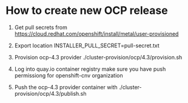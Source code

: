 # How to create new OCP release

1. Get pull secrets from https://cloud.redhat.com/openshift/install/metal/user-provisioned

2. Export location INSTALLER_PULL_SECRET=pull-secret.txt

2. Provision ocp-4.3 provider ./cluster-provision/ocp/4.3/provision.sh

3. Log into quay.io container registry make sure you have push permissiong for openshift-cnv organization

4. Push the ocp-4.3 provider container with ./cluster-provision/ocp/4.3/publish.sh
